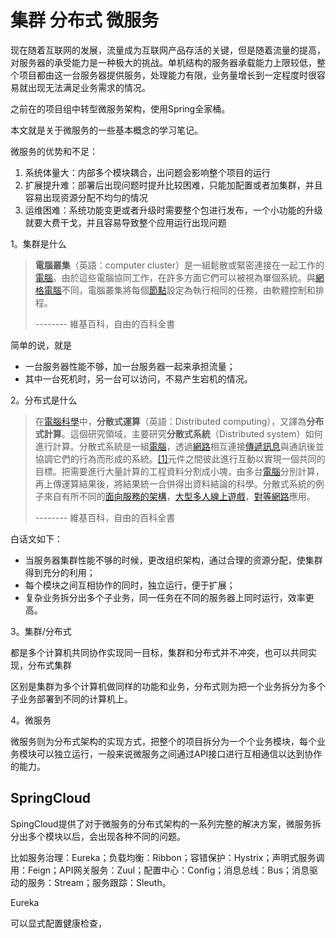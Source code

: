 # 集群 分布式 微服务

现在随着互联网的发展，流量成为互联网产品存活的关键，但是随着流量的提高，对服务器的承受能力是一种极大的挑战。单机结构的服务器承载能力上限较低，整个项目都由这一台服务器提供服务，处理能力有限，业务量增长到一定程度时很容易就出现无法满足业务需求的情况。

之前在的项目组中转型微服务架构，使用Spring全家桶。

本文就是关于微服务的一些基本概念的学习笔记。

微服务的优势和不足：

1. 系统体量大：内部多个模块耦合，出问题会影响整个项目的运行
2. 扩展提升难：部署后出现问题时提升比较困难，只能加配置或者加集群，并且容易出现资源分配不均匀的情况
3. 运维困难：系统功能变更或者升级时需要整个包进行发布，一个小功能的升级就要大费干戈，并且容易导致整个应用运行出现问题



1。集群是什么

> **電腦叢集**（英語：computer cluster）是一組鬆散或緊密連接在一起工作的[電腦](https://zh.wikipedia.org/wiki/%E9%9B%BB%E5%AD%90%E8%A8%88%E7%AE%97%E6%A9%9F)。由於這些電腦協同工作，在許多方面它們可以被視為單個系統。與[網格電腦](https://zh.wikipedia.org/wiki/%E7%BD%91%E6%A0%BC%E8%AE%A1%E7%AE%97)不同，電腦叢集將每個[節點](https://zh.wikipedia.org/w/index.php?title=%E8%8A%82%E7%82%B9_%28%E8%AE%A1%E7%AE%97%E6%9C%BA%E7%A7%91%E5%AD%A6%29&action=edit&redlink=1)設定為執行相同的任務，由軟體控制和排程。
>
> --------  維基百科，自由的百科全書

简单的说，就是

* 一台服务器性能不够，加一台服务器一起来承担流量；
* 其中一台死机时，另一台可以访问，不易产生宕机的情况。

2。分布式是什么

> 在[電腦科學](https://zh.wikipedia.org/wiki/%E8%A8%88%E7%AE%97%E6%A9%9F%E7%A7%91%E5%AD%B8)中，**分散式運算**（英語：Distributed computing），又譯為**分布式計算**。這個研究領域，主要研究**分散式系統**（Distributed system）如何進行計算。分散式系統是一組[電腦](https://zh.wikipedia.org/wiki/%E9%9B%BB%E5%AD%90%E8%A8%88%E7%AE%97%E6%A9%9F)，透過[網路](https://zh.wikipedia.org/wiki/%E8%A8%88%E7%AE%97%E6%A9%9F%E7%B6%B2%E7%B5%A1)相互連接[傳遞訊息](https://zh.wikipedia.org/wiki/%E8%A8%8A%E6%81%AF%E5%82%B3%E9%81%9E_%28%E8%BB%9F%E9%AB%94%29)與通訊後並協調它們的行為而形成的系統。[\[1\]](https://zh.wikipedia.org/wiki/%E5%88%86%E5%B8%83%E5%BC%8F%E8%AE%A1%E7%AE%97#cite_note-Coulouris-1)元件之間彼此進行互動以實現一個共同的目標。把需要進行大量計算的工程資料分割成小塊，由多台[電腦](https://zh.wikipedia.org/wiki/%E9%9B%BB%E5%AD%90%E8%A8%88%E7%AE%97%E6%A9%9F)分別計算，再上傳運算結果後，將結果統一合併得出資料結論的科學。分散式系統的例子來自有所不同的[面向服務的架構](https://zh.wikipedia.org/wiki/%E9%9D%A2%E5%90%91%E6%9C%8D%E5%8A%A1%E7%9A%84%E6%9E%B6%E6%9E%84)，[大型多人線上遊戲](https://zh.wikipedia.org/wiki/%E5%A4%A7%E5%9E%8B%E5%A4%9A%E4%BA%BA%E7%B7%9A%E4%B8%8A%E9%81%8A%E6%88%B2)，[對等網路](https://zh.wikipedia.org/wiki/%E5%AF%B9%E7%AD%89%E7%BD%91%E7%BB%9C)應用。
>
> --------  維基百科，自由的百科全書

白话文如下：

* 当服务器集群性能不够的时候，更改组织架构，通过合理的资源分配，使集群得到充分的利用；
* 每个模块之间互相协作的同时，独立运行，便于扩展；
* 复杂业务拆分出多个子业务，同一任务在不同的服务器上同时运行，效率更高。

3。集群/分布式

都是多个计算机共同协作实现同一目标，集群和分布式并不冲突，也可以共同实现，分布式集群

区别是集群为多个计算机做同样的功能和业务，分布式则为把一个业务拆分为多个子业务部署到不同的计算机上。

4。微服务

微服务则为分布式架构的实现方式，把整个的项目拆分为一个个业务模块，每个业务模块可以独立运行，一般来说微服务之间通过API接口进行互相通信以达到协作的能力。



## SpringCloud

SpingCloud提供了对于微服务的分布式架构的一系列完整的解决方案，微服务拆分出多个模块以后，会出现各种不同的问题。

比如服务治理：Eureka；负载均衡：Ribbon；容错保护：Hystrix；声明式服务调用：Feign；API网关服务：Zuul；配置中心：Config；消息总线：Bus；消息驱动的服务：Stream；服务跟踪：Sleuth。

Eureka

可以显式配置健康检查，



















